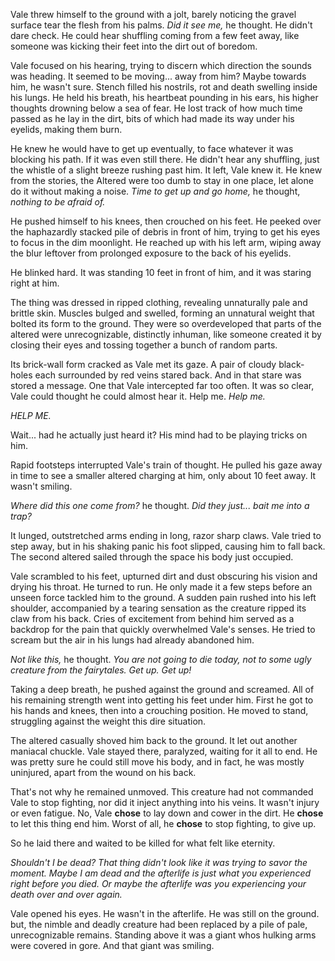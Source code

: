 Vale threw himself to the ground with a jolt, barely noticing the gravel surface tear the flesh from his palms. *Did it see me,* he thought. He didn't dare check. He could hear shuffling coming from a few feet away, like someone was kicking their feet into the dirt out of boredom.

Vale focused on his hearing, trying to discern which direction the sounds was heading. It seemed to be moving... away from him? Maybe towards him, he wasn't sure. Stench filled his nostrils, rot and death swelling inside his lungs. He held his breath, his heartbeat pounding in his ears, his higher thoughts drowning below a sea of fear. He lost track of how much time passed as he lay in the dirt, bits of which had made its way under his eyelids, making them burn.

He knew he would have to get up eventually, to face whatever it was blocking his path. If it was even still there. He didn't hear any shuffling, just the whistle of a slight breeze rushing past him. It left, Vale knew it. He knew from the stories, the Altered were too dumb to stay in one place, let alone do it without making a noise. *Time to get up and go home,*  he thought, *nothing to be afraid of.*

He pushed himself to his knees, then crouched on his feet. He peeked over the haphazardly stacked pile of debris in front of him, trying to get his eyes to focus in the dim moonlight. He reached up with his left arm, wiping away the blur leftover from prolonged exposure to the back of his eyelids.

He blinked hard. It was standing 10 feet in front of him, and it was staring right at him.

The thing was dressed in ripped clothing, revealing unnaturally pale and brittle skin. Muscles bulged and swelled, forming an unnatural weight that bolted its form to the ground. They were so overdeveloped that parts of the altered were unrecognizable, distinctly inhuman, like someone created it by closing their eyes and tossing together a bunch of random parts.

Its brick-wall form cracked as Vale met its gaze. A pair of cloudy black-holes each surrounded by red veins stared back. And in that stare was stored a message. One that Vale intercepted far too often. It was so clear, Vale could thought he could almost hear it. Help me.  *Help me.*

*HELP ME.*

Wait... had he actually just heard it? His mind had to be playing tricks on him.

Rapid footsteps interrupted Vale's train of thought. He pulled his gaze away in time to see a smaller altered charging at him, only about 10 feet away. It wasn't smiling.

*Where did this one come from?* he thought. *Did they just... bait me into a trap?* 

It lunged, outstretched arms ending in long, razor sharp claws. Vale tried to step away, but in his shaking panic his foot slipped, causing him to fall back. The second altered sailed through the space his body just occupied.

Vale scrambled to his feet, upturned dirt and dust obscuring his vision and drying his throat. He turned to run. He only made it a few steps before an unseen force tackled him to the ground. A sudden pain rushed into his left shoulder, accompanied by a tearing sensation as the creature ripped its claw from his back. Cries of excitement from behind him served as a backdrop for the pain that quickly overwhelmed Vale's senses. He tried to scream but the air in his lungs had already abandoned him.

*Not like this,*  he thought. *You are not going to die today, not to some ugly creature from the fairytales. Get up. Get up!*

Taking a deep breath, he pushed against the ground and screamed. All of his remaining strength went into getting his feet under him. First he got to his hands and knees, then into a crouching position. He moved to stand, struggling against the weight this dire situation.

The altered casually shoved him back to the ground. It let out another maniacal chuckle. Vale stayed there, paralyzed, waiting for it all to end. He was pretty sure he could still move his body, and in fact, he was mostly uninjured, apart from the wound on his back. 

That's not why he remained unmoved. This creature had not commanded Vale to stop fighting, nor did it inject anything into his veins. It wasn't injury or even fatigue. No, Vale **chose** to lay down and cower in the dirt. He **chose** to let this thing end him. Worst of all, he **chose** to stop fighting, to give up. 

So he laid there and waited to be killed for what felt like eternity.

*Shouldn't I be dead? That thing didn't look like it was trying to savor the moment. Maybe I am dead and the afterlife is just what you experienced right before you died. Or maybe the afterlife was you experiencing your death over and over again.*

Vale opened his eyes. He wasn't in the afterlife. He was still on the ground. but, the nimble and deadly creature had been replaced by a pile of pale, unrecognizable remains. Standing above it was a giant whos hulking arms were covered in gore. And that giant was smiling.